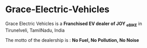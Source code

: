 # Grace-Electric-Vehicles
Grace Electric Vehicles is a  **Franchised EV dealer of JOY	<sub>eBIKE</sub>** in Tirunelveli, TamilNadu, India

The motto of the dealership is :
 **No Fuel, No Pollution, No Noise**
